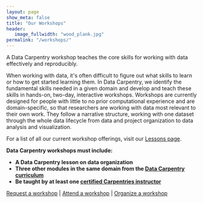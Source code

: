 ```yaml
---
layout: page
show_meta: false
title: "Our Workshops"
header:
   image_fullwidth: "wood_plank.jpg"
permalink: "/workshops/"
---
```


A Data Carpentry workshop teaches the core skills for working with data effectively and reproducibly.

When working with data, it's often difficult to figure out what skills to learn or how to get started learning them. In Data Carpentry, we identify the fundamental skills needed in a given domain and develop and teach these skills in hands-on, two-day, interactive workshops. Workshops are
currently designed for people with little to no prior computational experience and are domain-specific, so that researchers are working with data most relevant to their own work. They follow a narrative structure, working with one dataset through the whole data lifecycle from data and project organization to data analysis and visualization.  

For a list of all our current workshop offerings, visit our [Lessons page](http://datacarpentry.org/lessons).

**Data Carpentry workshops must include:**

- **A Data Carpentry lesson on data organization**
- **Three other modules in the same domain from the [Data Carpentry curriculum](../lessons/)**
- **Be taught by at least one [certified Carpentries instructor](https://carpentries.org/become-instructor/)**

[Request a workshop](../workshops-host/)  |   [Attend a workshop](../workshops-attend/) | [Organize a workshop](../self-organized-workshops/)
